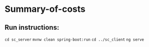 # Summary-of-costs
## Run instructions:
`cd sc_server`
`mvnw clean spring-boot:run`
`cd ../sc_client`
`ng serve`
